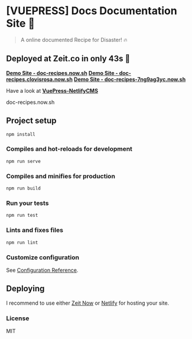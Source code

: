 # [VUEPRESS] Docs Documentation Site :rocket:

> A online documented Recipe for Disaster! :fire:

## Deployed at Zeit.co in only 43s 🤯

[**Demo Site - doc-recipes.now.sh**](https://doc-recipes.now.sh/)
[**Demo Site - doc-recipes.clovisrosa.now.sh**](https://doc-recipes.clovisrosa.now.sh/)
[**Demo Site - doc-recipes-7ng9ag3yc.now.sh**](https://doc-recipes-7ng9ag3yc.now.sh/)

Have a look at [**VuePress-NetlifyCMS**](https://vuepress.imst.xyz/)

doc-recipes.now.sh

## Project setup

```
npm install
```

### Compiles and hot-reloads for development

```
npm run serve
```

### Compiles and minifies for production

```
npm run build
```

### Run your tests

```
npm run test
```

### Lints and fixes files

```
npm run lint
```

### Customize configuration

See [Configuration Reference](https://cli.vuejs.org/config/).

## Deploying

I recommend to use either [Zeit Now](https://now.sh) or [Netlify](https://netlify.com) for hosting your site.

### License

MIT
